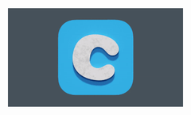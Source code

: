<div align="center" width="100%" >
<a href="https://chewycomllc.sharepoint.com/sites/KennelClub/_layouts/15/search.aspx/people?q=Alexander%20King"><img src="https://github.com/aking35-chwy/aking35-chwy/blob/main/chewy_metal.gif" width="70%" height="70%" /></a></div>
